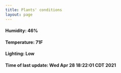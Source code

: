 ```yaml
---
title: Plants' conditions
layout: page
---
```



#### Humidity: 46%
#### Temperature: 71F
#### Lighting: Low
#### Time of last update: Wed Apr 28 18:22:01 CDT 2021

